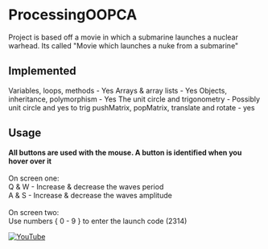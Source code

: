 # ProcessingOOPCA

Project is based off a movie in which a submarine launches a nuclear warhead. Its called "Movie which launches a nuke from a submarine"
<br>
<h2>Implemented</h2>
Variables, loops, methods - Yes
Arrays & array lists - Yes
Objects, inheritance, polymorphism - Yes
The unit circle and trigonometry - Possibly unit circle and yes to trig
pushMatrix, popMatrix, translate and rotate - yes
<br>
<h2>Usage</h2>

<b> All buttons are used with the mouse. A button is identified when you hover over it </b><br><br>
On screen one:<br>
Q & W - Increase & decrease the waves period<br>
A & S - Increase & decrease the waves amplitude<br>
<br>
On screen two:<br>
Use numbers { 0 - 9 } to enter the launch code (2314)

   
[![YouTube](https://i.gyazo.com/77a61181625052cbe11c289085ecc00d.png)](https://www.youtube.com/watch?v=L1O_fdVjeUw&feature=youtu.be)
